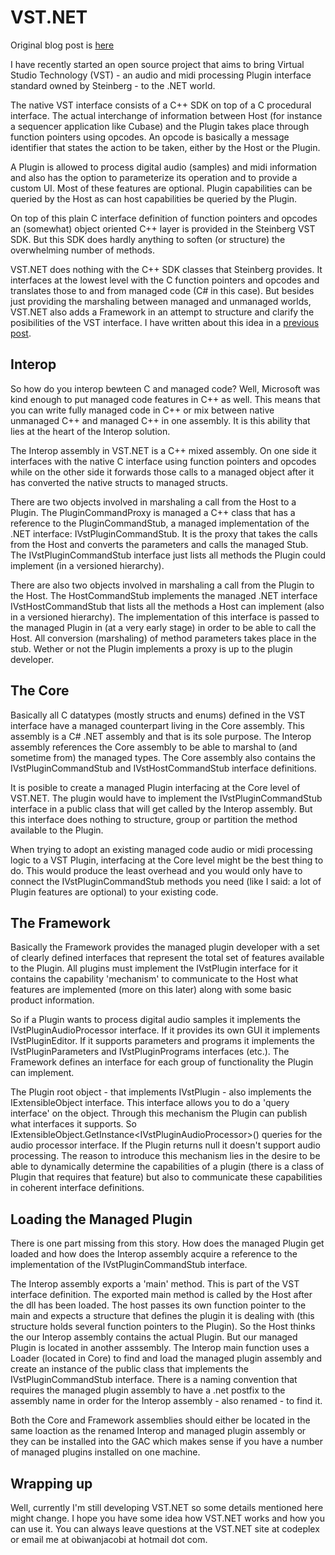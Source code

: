 # VST.NET
Original blog post is [here](http://obiwanjacobi.blogspot.com/2008/05/vstnet.html)

I have recently started an open source project that aims to bring Virtual Studio Technology (VST) - an audio and midi processing Plugin interface standard owned by Steinberg - to the .NET world.

The native VST interface consists of a C++ SDK on top of a C procedural interface. The actual interchange of information between Host (for instance a sequencer application like Cubase) and the Plugin takes place through function pointers using opcodes. An opcode is basically a message identifier that states the action to be taken, either by the Host or the Plugin.

A Plugin is allowed to process digital audio (samples) and midi information and also has the option to parameterize its operation and to provide a custom UI. Most of these features are optional. Plugin capabilities can be queried by the Host as can host capabilities be queried by the Plugin.

On top of this plain C interface definition of function pointers and opcodes an (somewhat) object oriented C++ layer is provided in the Steinberg VST SDK. But this SDK does hardly anything to soften (or structure) the overwhelming number of methods.

VST.NET does nothing with the C++ SDK classes that Steinberg provides. It interfaces at the lowest level with the C function pointers and opcodes and translates those to and from managed code (C# in this case). But besides just providing the marshaling between managed and unmanaged worlds, VST.NET also adds a Framework in an attempt to structure and clarify the posibilities of the VST interface. I have written about this idea in a [previous post](http://obiwanjacobi.blogspot.com/2007/09/redesigning-steinberg-vst-sdk.html).

## Interop
So how do you interop bewteen C and managed code? Well, Microsoft was kind enough to put managed code features in C++ as well. This means that you can write fully managed code in C++ or mix between native unmanaged C++ and managed C++ in one assembly. It is this ability that lies at the heart of the Interop solution.

The Interop assembly in VST.NET is a C++ mixed assembly. On one side it interfaces with the native C interface using function pointers and opcodes while on the other side it forwards those calls to a managed object after it has converted the native structs to managed structs.

There are two objects involved in marshaling a call from the Host to a Plugin. The PluginCommandProxy is managed a C++ class that has a reference to the PluginCommandStub, a managed implementation of the .NET interface: IVstPluginCommandStub. It is the proxy that takes the calls from the Host and converts the parameters and calls the managed Stub. The IVstPluginCommandStub interface just lists all methods the Plugin could implement (in a versioned hierarchy).

There are also two objects involved in marshaling a call from the Plugin to the Host. The HostCommandStub implements the managed .NET interface IVstHostCommandStub that lists all the methods a Host can implement (also in a versioned hierarchy). The implementation of this interface is passed to the managed Plugin in (at a very early stage) in order to be able to call the Host. All conversion (marshaling) of method parameters takes place in the stub. Wether or not the Plugin implements a proxy is up to the plugin developer.

## The Core
Basically all C datatypes (mostly structs and enums) defined in the VST interface have a managed counterpart living in the Core assembly. This assembly is a C# .NET assembly and that is its sole purpose. The Interop assembly references the Core assembly to be able to marshal to (and sometime from) the managed types. The Core assembly also contains the IVstPluginCommandStub and IVstHostCommandStub interface definitions.

It is posible to create a managed Plugin interfacing at the Core level of VST.NET. The plugin would have to implement the IVstPluginCommandStub interface in a public class that will get called by the Interop assembly. But this interface does nothing to structure, group or partition the method available to the Plugin.

When trying to adopt an existing managed code audio or midi processing logic to a VST Plugin, interfacing at the Core level might be the best thing to do. This would produce the least overhead and you would only have to connect the IVstPluginCommandStub methods you need (like I said: a lot of Plugin features are optional) to your existing code.

## The Framework
Basically the Framework provides the managed plugin developer with a set of clearly defined interfaces that represent the total set of features available to the Plugin. All plugins must implement the IVstPlugin interface for it contains the capability 'mechanism' to communicate to the Host what features are implemented (more on this later) along with some basic product information.

So if a Plugin wants to process digital audio samples it implements the IVstPluginAudioProcessor interface. If it provides its own GUI it implements IVstPluginEditor. If it supports parameters and programs it implements the IVstPluginParameters and IVstPluginPrograms interfaces (etc.). The Framework defines an interface for each group of functionality the Plugin can implement.

The Plugin root object - that implements IVstPlugin - also implements the IExtensibleObject interface. This interface allows you to do a 'query interface' on the object. Through this mechanism the Plugin can publish what interfaces it supports. So IExtensibleObject.GetInstance&lt;IVstPluginAudioProcessor&gt;() queries for the audio processor interface. If the Plugin returns null it doesn't support audio processing. The reason to introduce this mechanism lies in the desire to be able to dynamically determine the capabilities of a plugin (there is a class of Plugin that requires that feature) but also to communicate these capabilities in coherent interface definitions.

## Loading the Managed Plugin
There is one part missing from this story. How does the managed Plugin get loaded and how does the Interop assembly acquire a reference to the implementation of the IVstPluginCommandStub interface.

The Interop assembly exports a 'main' method. This is part of the VST interface definition. The exported main method is called by the Host after the dll has been loaded. The host passes its own function pointer to the main and expects a structure that defines the plugin it is dealing with (this structure holds several function pointers to the Plugin). So the Host thinks the our Interop assembly contains the actual Plugin. But our managed Plugin is located in another asssembly. The Interop main function uses a Loader (located in Core) to find and load the managed plugin assembly and create an instance of the public class that implements the IVstPluginCommandStub interface. There is a naming convention that requires the managed plugin assembly to have a .net postfix to the assembly name in order for the Interop assembly - also renamed - to find it.

Both the Core and Framework assemblies should either be located in the same loaction as the renamed Interop and managed plugin assembly or they can be installed into the GAC which makes sense if you have a number of managed plugins installed on one machine.

## Wrapping up
Well, currently I'm still developing VST.NET so some details mentioned here might change. I hope you have some idea how VST.NET works and how you can use it. You can always leave questions at the VST.NET site at codeplex or email me at obiwanjacobi at hotmail dot com.